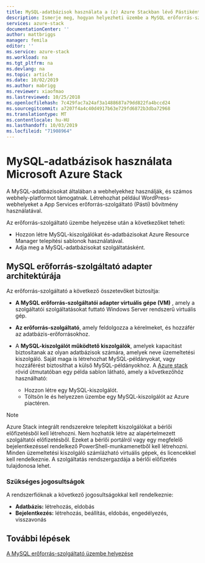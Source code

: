 ```yaml
---
title: MySQL-adatbázisok használata a (z) Azure Stackban lévő Pástiként | Microsoft Docs
description: Ismerje meg, hogyan helyezheti üzembe a MySQL erőforrás-szolgáltatót, és hogyan biztosíthat szolgáltatásként MySQL-adatbázisokat Azure Stack.
services: azure-stack
documentationCenter: ''
author: mattbriggs
manager: femila
editor: ''
ms.service: azure-stack
ms.workload: na
ms.tgt_pltfrm: na
ms.devlang: na
ms.topic: article
ms.date: 10/02/2019
ms.author: mabrigg
ms.reviewer: xiaofmao
ms.lastreviewed: 10/25/2018
ms.openlocfilehash: 7c429fac7a24af3a1488687a79dd822fa4bccd24
ms.sourcegitcommit: a7207f4a4c40d4917b63e729fd6872b3dba72968
ms.translationtype: MT
ms.contentlocale: hu-HU
ms.lasthandoff: 10/03/2019
ms.locfileid: "71908964"
---
```

# <a name="use-mysql-databases-on-microsoft-azure-stack"></a>MySQL-adatbázisok használata Microsoft Azure Stack

A MySQL-adatbázisokat általában a webhelyekhez használják, és számos webhely-platformot támogatnak. Létrehozhat például WordPress-webhelyeket a App Services erőforrás-szolgáltató (Pásti) bővítmény használatával.

Az erőforrás-szolgáltató üzembe helyezése után a következőket teheti:

* Hozzon létre MySQL-kiszolgálókat és-adatbázisokat Azure Resource Manager telepítési sablonok használatával.
* Adja meg a MySQL-adatbázisokat szolgáltatásként.  

## <a name="mysql-resource-provider-adapter-architecture"></a>MySQL erőforrás-szolgáltató adapter architektúrája

Az erőforrás-szolgáltató a következő összetevőket biztosítja:

* **A MySQL erőforrás-szolgáltatói adapter virtuális gépe (VM)** , amely a szolgáltatói szolgáltatásokat futtató Windows Server rendszerű virtuális gép.
* **Az erőforrás-szolgáltató**, amely feldolgozza a kérelmeket, és hozzáfér az adatbázis-erőforrásokhoz.
* A **MySQL-kiszolgálót működtető kiszolgálók**, amelyek kapacitást biztosítanak az olyan adatbázisok számára, amelyek neve üzemeltetési kiszolgáló. Saját maga is létrehozhat MySQL-példányokat, vagy hozzáférést biztosíthat a külső MySQL-példányokhoz. A [Azure stack](https://github.com/Azure/AzureStack-QuickStart-Templates/tree/master/mysql-standalone-server-windows) rövid útmutatóban egy példa sablon látható, amely a következőhöz használható:

  * Hozzon létre egy MySQL-kiszolgálót.
  * Töltsön le és helyezzen üzembe egy MySQL-kiszolgálót az Azure piactéren.

> [!NOTE]
> Azure Stack integrált rendszerekre telepített kiszolgálókat a bérlői előfizetésből kell létrehozni. Nem hozhatók létre az alapértelmezett szolgáltatói előfizetésből. Ezeket a bérlői portálról vagy egy megfelelő bejelentkezéssel rendelkező PowerShell-munkamenetből kell létrehozni. Minden üzemeltetési kiszolgáló számlázható virtuális gépek, és licencekkel kell rendelkeznie. A szolgáltatás rendszergazdája a bérlői előfizetés tulajdonosa lehet.

### <a name="required-privileges"></a>Szükséges jogosultságok

A rendszerfióknak a következő jogosultságokkal kell rendelkeznie:

* **Adatbázis:** létrehozás, eldobás
* **Bejelentkezés:** létrehozás, beállítás, eldobás, engedélyezés, visszavonás  

## <a name="next-steps"></a>További lépések

[A MySQL erőforrás-szolgáltató üzembe helyezése](azure-stack-mysql-resource-provider-deploy.md)
